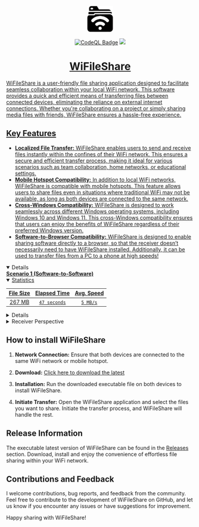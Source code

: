 <p align="center">
  <picture><source media="(prefers-color-scheme: dark)" srcset="https://raw.githubusercontent.com/Sayad-Uddin-Tahsin/WiFileShare/main/Assets/Logo%20Light%20nonbg.png"><img alt="Logo" src="https://raw.githubusercontent.com/Sayad-Uddin-Tahsin/WiFileShare/main/Assets/Logo%20Dark%20nonbg.png" height=70 width=70></picture>
</p>

<p align="center">
  <a href="https://github.com/Sayad-Uddin-Tahsin/WiFileShare/actions/workflows/github-code-scanning/codeql"><img src="https://github.com/Sayad-Uddin-Tahsin/WiFileShare/actions/workflows/github-code-scanning/codeql/badge.svg" alt="CodeQL Badge"></a>
  <a href=""><img src="https://img.shields.io/github/license/Sayad-Uddin-Tahsin/WiFileShare" height=22>
</p>

<h1 align="center">WiFileShare</h1>

WiFileShare is a user-friendly file sharing application designed to facilitate seamless collaboration within your local WiFi network. This software provides a quick and efficient means of transferring files between connected devices, eliminating the reliance on external internet connections. Whether you're collaborating on a project or simply sharing media files with friends, WiFileShare ensures a hassle-free experience.

## Key Features

- **Localized File Transfer:** WiFileShare enables users to send and receive files instantly within the confines of their WiFi network. This ensures a secure and efficient transfer process, making it ideal for various scenarios such as team collaboration, home networks, or educational settings.
- **Mobile Hotspot Compatibility:** In addition to local WiFi networks, WiFileShare is compatible with mobile hotspots. This feature allows users to share files even in situations where traditional WiFi may not be available, as long as both devices are connected to the same network.
- **Cross-Windows Compatibility:** WiFileShare is designed to work seamlessly across different Windows operating systems, including Windows 10 and Windows 11. This cross-Windows compatibility ensures that users can enjoy the benefits of WiFileShare regardless of their preferred Windows version.
- **Software-to-Browser Compatibility:** WiFileShare is designed to enable sharing software directly to a browser, so that the receiver doesn’t necessarily need to have WiFileShare installed. Additionally, it can be used to transfer files from a PC to a phone at high speeds!

<details open>
<summary><b>Scenario 1 (Software-to-Software)</b></summary>

<details open>
<summary>Statistics</summary>

| File Size | Elapsed Time | Avg. Speed |
| :---: | :---: | :---: |
| 267 MB | `47 seconds` | `5 MB/s` |

</details>

<details>
<summary>Sender Perspective</summary>

https://github.com/Sayad-Uddin-Tahsin/WiFileShare/assets/89304780/fe0da7d7-6bcb-47f1-9725-5fa494cdee8b

</details>

<details>
<summary>Receiver Perspective</summary>

Receiver.mp4

</details>

</details>

## How to install WiFileShare

1. **Network Connection:** Ensure that both devices are connected to the same WiFi network or mobile hotspot.

2. **Download:** [Click here to download the latest](https://github.com/Sayad-Uddin-Tahsin/WiFileShare/releases/latest)

4. **Installation:** Run the downloaded executable file on both devices to install WiFileShare.

5. **Initiate Transfer:** Open the WiFileShare application and select the files you want to share. Initiate the transfer process, and WiFileShare will handle the rest.

## Release Information

The executable latest version of WiFileShare can be found in the [Releases](https://github.com/Sayad-Uddin-Tahsin/WiFileShare/releases/latest) section. Download, install and enjoy the convenience of effortless file sharing within your WiFi network.

## Contributions and Feedback

I welcome contributions, bug reports, and feedback from the community. Feel free to contribute to the development of WiFileShare on GitHub, and let us know if you encounter any issues or have suggestions for improvement.

Happy sharing with WiFileShare!
